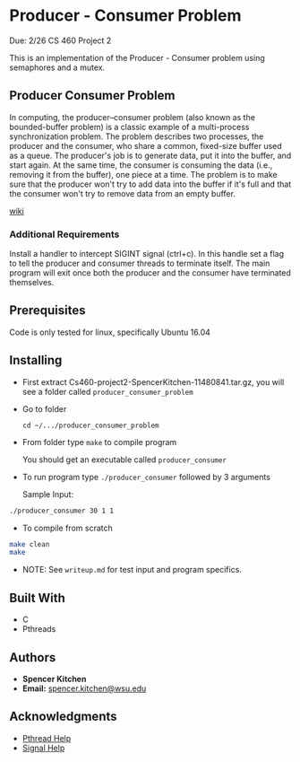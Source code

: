 # Producer - Consumer Problem

Due: 2/26
CS 460 Project 2

This is an implementation of the Producer - Consumer problem using semaphores and a mutex.

## Producer Consumer Problem

In computing, the producer–consumer problem (also known as the bounded-buffer problem) is a classic example of a multi-process synchronization problem. The problem describes two processes, the producer and the consumer, who share a common, fixed-size buffer used as a queue. The producer's job is to generate data, put it into the buffer, and start again. At the same time, the consumer is consuming the data (i.e., removing it from the buffer), one piece at a time. The problem is to make sure that the producer won't try to add data into the buffer if it's full and that the consumer won't try to remove data from an empty buffer.

[wiki](https://en.m.wikipedia.org/wiki/Producer–consumer_problem)

### Additional Requirements

Install a handler to intercept SIGINT signal (ctrl+c). In this handle set a flag to tell the producer and consumer threads to terminate itself. The main program will exit once both the producer and the consumer have terminated themselves.

## Prerequisites

Code is only tested for linux, specifically Ubuntu 16.04

## Installing

* First extract Cs460-project2-SpencerKitchen-11480841.tar.gz,
  you will see a folder called `producer_consumer_problem`

* Go to folder

  `cd ~/.../producer_consumer_problem`

* From folder type `make` to compile program

  You should get an executable called `producer_consumer`

* To run program type `./producer_consumer` followed by 3 arguments

  Sample Input:

```bash
./producer_consumer 30 1 1
```

* To compile from scratch

```bash
make clean
make
```

* NOTE: See `writeup.md` for test input and program specifics.

## Built With

* C
* Pthreads

## Authors

* **Spencer Kitchen**
* **Email:** spencer.kitchen@wsu.edu

## Acknowledgments

* [Pthread Help](https://computing.llnl.gov/tutorials/pthreads/)
* [Signal Help](http://www.thegeekstuff.com/2012/03/catch-signals-sample-c-code/)


